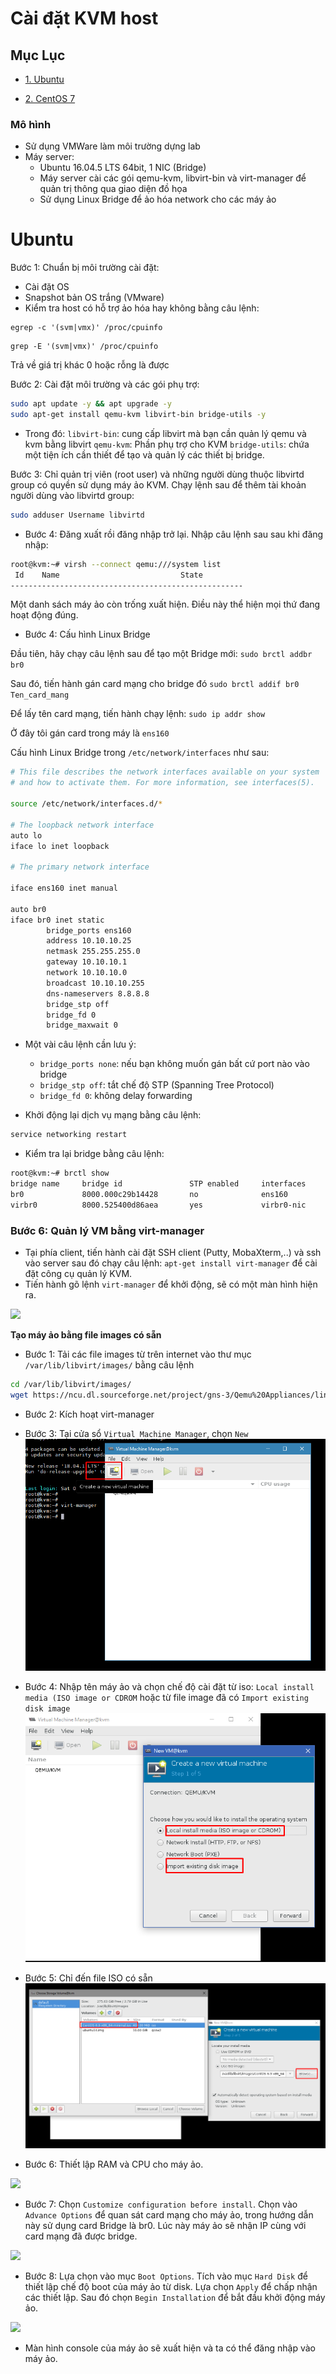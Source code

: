# Cài đặt KVM host

## Mục Lục

- [1. Ubuntu](#Ubuntu)

- [2. CentOS 7](#Centos)
### Mô hình
- Sử dụng VMWare làm môi trường dựng lab
- Máy server:
  <ul>
  <li>Ubuntu 16.04.5 LTS 64bit, 1 NIC (Bridge)</li>
  <li>Máy server cài các gói qemu-kvm, libvirt-bin và virt-manager để quản trị thông qua giao diện đồ họa </li>
  <li>Sử dụng Linux Bridge để ảo hóa network cho các máy ảo</li>
  </ul>



# <a name = "Ubuntu"></a>Ubuntu

Bước 1:
Chuẩn bị môi trường cài đặt:
- Cài đặt OS
- Snapshot bản OS trắng (VMware)
- Kiểm tra host có hỗ trợ ảo hóa hay không bằng câu lệnh:

```
egrep -c '(svm|vmx)' /proc/cpuinfo
```
```
grep -E '(svm|vmx)' /proc/cpuinfo
```
Trả về giá trị khác 0 hoặc rỗng là được

Bước 2:
Cài đặt môi trường và các gói phụ trợ:
```sh
sudo apt update -y && apt upgrade -y
sudo apt-get install qemu-kvm libvirt-bin bridge-utils -y
```
- Trong đó:
  `libvirt-bin`: cung cấp libvirt mà bạn cần quản lý qemu và kvm bằng libvirt
  `qemu-kvm`: Phần phụ trợ cho KVM
  `bridge-utils`: chứa một tiện ích cần thiết để tạo và quản lý các thiết bị bridge.

Bước 3: Chỉ quản trị viên (root user) và những người dùng thuộc libvirtd group có quyền sử dụng máy ảo KVM. 
  Chạy lệnh sau để thêm tài khoản người dùng vào libvirtd group:
```sh
sudo adduser Username libvirtd
```

- Bước 4: Đăng xuất rồi đăng nhập trở lại. Nhập câu lệnh sau sau khi đăng nhập:

```sh
root@kvm:~# virsh --connect qemu:///system list
 Id    Name                           State
----------------------------------------------------

```
Một danh sách máy ảo còn trống xuất hiện. Điều này thể hiện mọi thứ đang hoạt động đúng.

- Bước 4: Cấu hình Linux Bridge

Đầu tiên, hãy chạy câu lệnh sau để tạo một Bridge mới: `sudo brctl addbr br0`

Sau đó, tiến hành gán card mạng cho bridge đó `sudo brctl addif br0 Ten_card_mang`

Để lấy tên card mạng, tiến hành chạy lệnh: `sudo ip addr show`

Ở đây tôi gán card trong máy là `ens160`

Cấu hình Linux Bridge trong `/etc/network/interfaces` như sau:
```sh
# This file describes the network interfaces available on your system
# and how to activate them. For more information, see interfaces(5).

source /etc/network/interfaces.d/*

# The loopback network interface
auto lo
iface lo inet loopback

# The primary network interface

iface ens160 inet manual

auto br0
iface br0 inet static
        bridge_ports ens160
        address 10.10.10.25
        netmask 255.255.255.0
        gateway 10.10.10.1
        network 10.10.10.0
        broadcast 10.10.10.255
        dns-nameservers 8.8.8.8
        bridge_stp off
        bridge_fd 0
        bridge_maxwait 0
```
- Một vài câu lệnh cần lưu ý:
    - `bridge_ports none`: nếu bạn không muốn gán bất cứ port nào vào bridge
    - `bridge_stp off`: tắt chế độ STP (Spanning Tree Protocol)
    - `bridge_fd 0`: không delay forwarding

- Khởi động lại dịch vụ mạng bằng câu lệnh: 
```sh
service networking restart
```

- Kiểm tra lại bridge bằng câu lệnh:
```sh
root@kvm:~# brctl show
bridge name     bridge id               STP enabled     interfaces
br0             8000.000c29b14428       no              ens160
virbr0          8000.525400d86aea       yes             virbr0-nic
```
### Bước 6: Quản lý VM bằng virt-manager

- Tại phía client, tiến hành cài đặt SSH client (Putty, MobaXterm,..) và ssh vào server sau đó chạy câu lệnh: `apt-get install virt-manager` để cài đặt công cụ quản lý KVM.
- Tiến hành gõ lệnh `virt-manager` để khởi động, sẽ có một màn hình hiện ra.

<img src="http://i.imgur.com/XQMWnww.png">

**Tạo máy ảo bằng file images có sẵn**

- Bước 1: Tải các file images từ trên internet vào thư mục `/var/lib/libvirt/images/` bằng câu lệnh 
```sh
cd /var/lib/libvirt/images/
wget https://ncu.dl.sourceforge.net/project/gns-3/Qemu%20Appliances/linux-microcore-3.8.2.img
```

- Bước 2: Kích hoạt virt-manager
- Bước 3: Tại cửa sổ `Virtual Machine Manager`, chọn `New`
![](../images/newVM.png)

- Bước 4: Nhập tên máy ảo và chọn chế độ cài đặt từ iso: `Local install media (ISO image or CDROM` hoặc từ file image đã có `Import existing disk image`
![](../images/newVM2.png)

- Bước 5: Chỉ đến file ISO có sẵn
![](../images/newVM3.png)



- Bước 6: Thiết lập RAM và CPU cho máy ảo.

<img src="http://i.imgur.com/y3VF5aM.png">


- Bước 7: Chọn `Customize configuration before install`.  Chọn vào `Advance Options` để quan sát card mạng cho máy ảo, trong hướng dẫn này sử dụng card Bridge là br0. Lúc này máy ảo sẽ nhận IP cùng với card mạng đã được bridge.

<img src="http://i.imgur.com/YejQZ6B.png">

- Bước 8: Lựa chọn vào mục `Boot Options`.
Tích vào mục `Hard Disk` để thiết lập chế độ boot của máy ảo từ disk.
Lựa chọn `Apply` để chấp nhận các thiết lập.
Sau đó chọn `Begin Installation` để bắt đầu khởi động máy ảo.

<img src = "http://i.imgur.com/R0SSkld.png">

- Màn hình console của máy ảo sẽ xuất hiện và ta có thể đăng nhập vào máy ảo. 